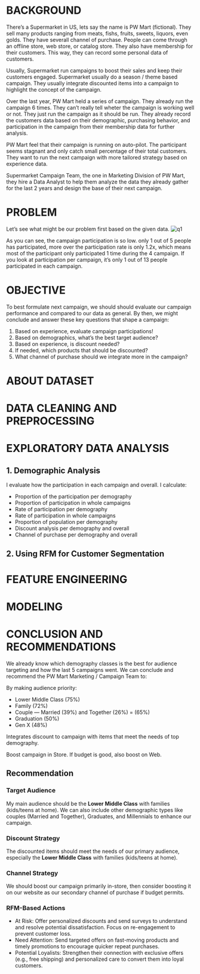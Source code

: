 # BACKGROUND
There’s a Supermarket in US, lets say the name is PW Mart (fictional). They sell many products ranging from meats, fishs, fruits, sweets, liquors, even golds. They have severall channel of purchase. People can come through an offline store, web store, or catalog store. They also have membership for their customers. This way, they can record some personal data of customers.

Usually, Supermarket run campaigns to boost their sales and keep their customers engaged. Supermarket usually do a season / theme based campaign. They usually integrate discounted items into a campaign to highlight the concept of the campaign.

Over the last year, PW Mart held a series of campaign. They already run the campaign 6 times. They can’t really tell wheter the campaign is working well or not. They just run the campaign as it should be run. They already record the customers data based on their demographic, purchasing behavior, and participation in the campaign from their membership data for further analysis.

PW Mart feel that their campaign is running on auto-pilot. The participant seems stagnant and only catch small percentage of their total customers. They want to run the next campaign with more tailored strategy based on experience data.

Supermarket Campaign Team, the one in Marketing Division of PW Mart, they hire a Data Analyst to help them analyze the data they already gather for the last 2 years and design the base of their next campaign.
# PROBLEM
Let’s see what might be our problem first based on the given data.
![q1](https://github.com/user-attachments/assets/049d6ef8-3955-4b8e-9659-090771bcfef2)

As you can see, the campaign participation is so low. only 1 out of 5 people has participated, more over the participation rate is only 1.2x, which means most of the participant only participated 1 time during the 4 campaign. If you look at participation per campaign, it’s only 1 out of 13 people participated in each campaign.
# OBJECTIVE
To best formulate next campaign, we should should evaluate our campaign performance and compared to our data as general. By then, we might conclude and answer these key questions that shape a campaign:

1. Based on experience, evaluate campaign participations!
2. Based on demographics, what’s the best target audience?
3. Based on experience, is discount needed?
4. If needed, which products that should be discounted?
5. What channel of purchase should we integrate more in the campaign?
# ABOUT DATASET
# DATA CLEANING AND PREPROCESSING
# EXPLORATORY DATA ANALYSIS
## 1. Demographic Analysis
I evaluate how the participation in each campaign and overall. I calculate:
* Proportion of the participation per demography
* Proportion of participation in whole campaigns
* Rate of participation per demography
* Rate of participation in whole campaigns
* Proportion of population per demography
* Discount analysis per demography and overall
* Channel of purchase per demography and overall
## 2. Using RFM for Customer Segmentation

# FEATURE ENGINEERING
# MODELING
# CONCLUSION AND RECOMMENDATIONS
We already know which demography classes is the best for audience targeting and how the last 5 campaigns went. We can conclude and recommend the PW Mart Marketing / Campaign Team to:

By making audience priority:

* Lower Middle Class (75%)
* Family (72%)
* Couple — Married (39%) and Together (26%) = (65%)
* Graduation (50%)
* Gen X (48%)
  
Integrates discount to campaign with items that meet the needs of top demography.

Boost campaign in Store. If budget is good, also boost on Web.

## Recommendation

### Target Audience
My main audience should be the **Lower Middle Class** with families (kids/teens at home). We can also include other demographic types like couples (Married and Together), Graduates, and Millennials to enhance our campaign.

### Discount Strategy
The discounted items should meet the needs of our primary audience, especially the **Lower Middle Class** with families (kids/teens at home).

### Channel Strategy
We should boost our campaign primarily in-store, then consider boosting it on our website as our secondary channel of purchase if budget permits.

### RFM-Based Actions
* At Risk: Offer personalized discounts and send surveys to understand and resolve potential dissatisfaction. Focus on re-engagement to prevent customer loss.
* Need Attention: Send targeted offers on fast-moving products and timely promotions to encourage quicker repeat purchases.
* Potential Loyalists: Strengthen their connection with exclusive offers (e.g., free shipping) and personalized care to convert them into loyal customers.

